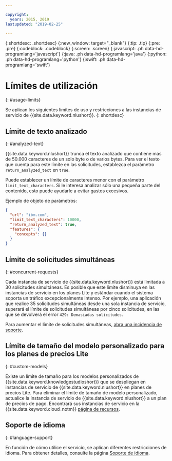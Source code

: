 ```yaml
---

copyright:
  years: 2015, 2019
lastupdated: "2019-02-25"

---
```


{:shortdesc: .shortdesc}
{:new_window: target="_blank"}
{:tip: .tip}
{:pre: .pre}
{:codeblock: .codeblock}
{:screen: .screen}
{:javascript: .ph data-hd-programlang='javascript'}
{:java: .ph data-hd-programlang='java'}
{:python: .ph data-hd-programlang='python'}
{:swift: .ph data-hd-programlang='swift'}

# Límites de utilización
{: #usage-limits}

Se aplican los siguientes límites de uso y restricciones a las instancias de servicio de {{site.data.keyword.nlushort}}.
{: shortdesc}

## Límite de texto analizado
{: #analyzed-text}

{{site.data.keyword.nlushort}} trunca el texto analizado que contiene más de 50.000 caracteres de un solo byte o de varios bytes. Para ver el texto que cuenta para este límite en las solicitudes, establezca el parámetro `return_analyzed_text` en `true`.

Puede establecer un límite de caracteres menor con el parámetro `limit_text_characters`. Si le interesa analizar sólo una pequeña parte del contenido, esto puede ayudarle a evitar gastos excesivos.

Ejemplo de objeto de parámetros:
```json
{
  "url": "ibm.com",
  "limit_text_characters": 10000,
  "return_analyzed_text": true,
  "features": {
    "concepts": {}
  }
}
```

## Límite de solicitudes simultáneas
{: #concurrent-requests}

Cada instancia de servicio de {{site.data.keyword.nlushort}} está limitada a 30 solicitudes simultáneas. Es posible que este límite disminuya en las instancias de servicio en los planes Lite y estándar cuando el sistema soporta un tráfico excepcionalmente intenso. Por ejemplo, una aplicación que realice 35 solicitudes simultáneas desde una sola instancia de servicio, superará el límite de solicitudes simultáneas por cinco solicitudes, en las que se devolverá el error `429: Demasiadas solicitudes`.

Para aumentar el límite de solicitudes simultáneas, [abra una incidencia de soporte](https://ibm.biz/ibmcloudsupport).

## Límite de tamaño del modelo personalizado para los planes de precios Lite
{: #custom-models}

Existe un límite de tamaño para los modelos personalizados de {{site.data.keyword.knowledgestudioshort}} que se despliegan en instancias de servicio de {{site.data.keyword.nlushort}} en planes de precios Lite. Para eliminar el límite de tamaño de modelo personalizado, actualice la instancia de servicio de {{site.data.keyword.nlushort}} a un plan de precios de pago. Encontrará sus instancias de servicio en la {{site.data.keyword.cloud_notm}} [página de recursos](https://{DomainName}/resources).

## Soporte de idioma
{: #language-support}

En función de cómo utilice el servicio, se aplican diferentes restricciones de idioma. Para obtener detalles, consulte la página [Soporte de idioma](/docs/services/natural-language-understanding?topic=natural-language-understanding-language-support).



